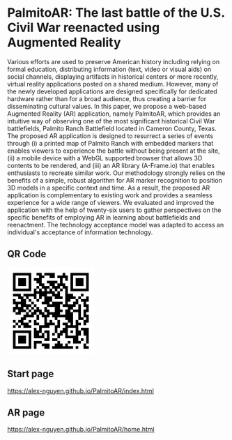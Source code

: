 # PalmitoAR: The last battle of the U.S. Civil War reenacted using Augmented Reality
Various efforts are used to preserve American history including relying on formal education, distributing information (text, video or visual aids) on social channels, displaying artifacts in historical centers or more recently, virtual reality applications posted on a shared medium. However, many of the newly developed applications are designed specifically for dedicated hardware rather than for a broad audience, thus creating a barrier for disseminating cultural values. In this paper, we propose a web-based Augmented Reality (AR) application, namely PalmitoAR, which provides an intuitive way of observing one of the most significant historical Civil War battlefields, Palmito Ranch Battlefield located in Cameron County, Texas. The proposed AR application is designed to resurrect a series of events through (i) a printed map of Palmito Ranch with embedded markers that enables viewers to experience the battle without being present at the site, (ii) a mobile device with a WebGL supported browser that allows 3D contents to be rendered, and (iii) an AR library (A-Frame.io) that enables enthusiasts to recreate similar work. Our methodology strongly relies on the benefits of a simple, robust algorithm for AR marker recognition to position 3D models in a specific context and time. As a result, the proposed AR application is complementary to existing work and provides a seamless experience for a wide range of viewers. We evaluated and improved the application with the help of twenty-six users to gather perspectives on the specific benefits of employing AR in learning about battlefields and reenactment. The technology acceptance model was adapted to access an individual's acceptance of information technology.

## QR Code
<img src="https://github.com/Alex-Nguyen/PalmitoAR/blob/master/QRCODE.png?raw=true" width="200" height="200">

## Start page
https://alex-nguyen.github.io/PalmitoAR/index.html

## AR page
https://alex-nguyen.github.io/PalmitoAR/home.html
